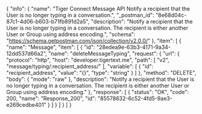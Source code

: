 {
  "info": {
    "name": "Tiger Connect Message API Notify a recipient that the User is no longer typing in a conversation.",
    "_postman_id": "8e68d04c-87c1-4d06-b603-b71fb891d2a5",
    "description": "Notify a recipient that the User is no longer typing in a conversation. The recipient is either another User or Group using address encoding.",
    "schema": "https://schema.getpostman.com/json/collection/v2.0.0/"
  },
  "item": [
    {
      "name": "Message",
      "item": [
        {
          "id": "28edea9e-63b3-4171-9a34-12dd537d66a2",
          "name": "deleteMessageTyping",
          "request": {
            "url": {
              "protocol": "http",
              "host": "developer.tigertext.me",
              "path": [
                "v2",
                "message/typing/:recipient_address/"
              ],
              "variable": [
                {
                  "id": "recipient_address",
                  "value": "{}",
                  "type": "string"
                }
              ]
            },
            "method": "DELETE",
            "body": {
              "mode": "raw"
            },
            "description": "Notify a recipient that the User is no longer typing in a conversation. The recipient is either another User or Group using address encoding."
          },
          "response": [
            {
              "status": "OK",
              "code": 200,
              "name": "Response_200",
              "id": "85578632-6c52-4fd5-9ae3-e269cedbe401"
            }
          ]
        }
      ]
    }
  ]
}